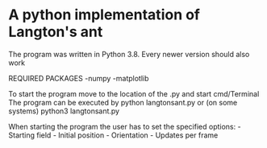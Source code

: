 # A python implementation of Langton's ant

The program was written in Python 3.8. Every newer version should also work

REQUIRED PACKAGES
	-numpy
	-matplotlib
	
To start the program move to the location of the .py and start cmd/Terminal
The program can be executed by
	python langtonsant.py
or (on some systems)
	python3 langtonsant.py
	
When starting the program the user has to set the specified options:
	- Starting field
	- Initial position
	- Orientation
	- Updates per frame